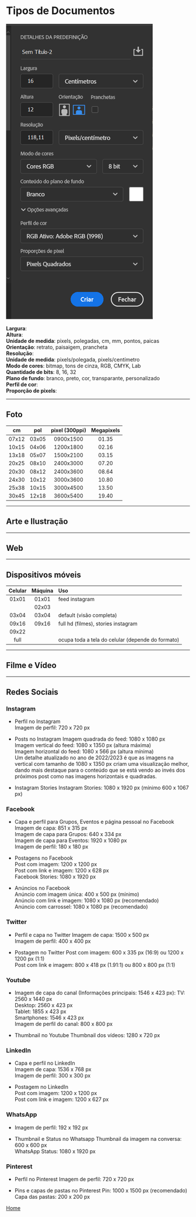 # Tipos de Documentos

![Propriedades](1.png)

**Largura**:   
**Altura**:   
**Unidade de medida**: pixels, polegadas, cm, mm, pontos, paicas   
**Orientação**: retrato, paisaigem, prancheta   
**Resolução**:    
**Unidade de medida**: pixels/polegada, pixels/centímetro   
**Modo de cores**: bitmap, tons de cinza, RGB, CMYK, Lab       
**Quantidade de bits**: 8, 16, 32    
**Plano de fundo**: branco, preto, cor, transparante, personalizado    
**Perfil de cor**:    
**Proporção de pixels**:    

---

## Foto

| cm  | pol | pixel (300ppi) | Megapixels |
|:---:|:---:|:--------------:|:----------:|
|07x12|03x05|0900x1500       | 01.35      |
|10x15|04x06|1200x1800       | 02.16      |
|13x18|05x07|1500x2100       | 03.15      |
|20x25|08x10|2400x3000       | 07.20      |
|20x30|08x12|2400x3600       | 08.64      |
|24x30|10x12|3000x3600       | 10.80      |
|25x38|10x15|3000x4500       | 13.50      |
|30x45|12x18|3600x5400       | 19.40      |

---

## Arte e Ilustração

---

## Web

---

## Dispositivos móveis

| Celular | Máquina | Uso                                               |
|:-------:|:-------:|:--------------------------------------------------|
| 01x01   | 01x01   | feed instagram                                    | 
|         | 02x03   |                                                   | 
| 03x04   | 03x04   | default (visão completa)                          |
| 09x16   | 09x16   | full hd (filmes), stories instagram               | 
| 09x22   |         |                                                   | 
| full    |         | ocupa toda a tela do celular (depende do formato) | 

---

## Filme e Vídeo

---

## Redes Sociais

### Instagram
+ Perfil no Instagram   
Imagem de perfil: 720 x 720 px   

+ Posts no Instagram
Imagem quadrada do feed: 1080 x 1080 px   
Imagem vertical do feed: 1080 x 1350 px (altura máxima)   
Imagem horizontal do feed: 1080 x 566 px (altura mínima)   
Um detalhe atualizado no ano de 2022/2023 é que as imagens na vertical com tamanho de 1080 x 1350 px criam uma visualização melhor, dando mais destaque para o conteúdo que se está vendo ao invés dos próximos post como nas imagens horizontais e quadradas.

+ Instagram Stories
Instagram Stories: 1080 x 1920 px (mínimo 600 x 1067 px)

### Facebook
+ Capa e perfil para Grupos, Eventos e página pessoal no Facebook   
Imagem de capa: 851 x 315 px   
Imagem de capa para Grupos: 640 x 334 px   
Imagem de capa para Eventos: 1920 x 1080 px    
Imagem de perfil: 180 x 180 px   

+ Postagens no Facebook   
Post com imagem: 1200 x 1200 px   
Post com link e imagem: 1200 x 628 px   
Facebook Stories: 1080 x 1920 px   

+ Anúncios no Facebook   
Anúncio com imagem única: 400 x 500 px (mínimo)   
Anúncio com link e imagem: 1080 x 1080 px (recomendado)   
Anúncio com carrossel: 1080 x 1080 px (recomendado)   

### Twitter
+ Perfil e capa no Twitter
Imagem de capa: 1500 x 500 px   
Imagem de perfil: 400 x 400 px   

+ Postagem no Twitter
Post com imagem: 600 x 335 px (16:9) ou 1200 x 1200 px (1:1)    
Post com link e imagem: 800 x 418 px (1.91:1) ou 800 x 800 px (1:1)    

### Youtube
+ Imagem de capa do canal (Informações principais: 1546 x 423 px):
TV: 2560 x 1440 px    
Desktop: 2560 x 423 px     
Tablet: 1855 x 423 px    
Smartphones: 1546 x 423 px    
Imagem de perfil do canal: 800 x 800 px    

+ Thumbnail no Youtube
Thumbnail dos vídeos: 1280 x 720 px

### LinkedIn
+ Capa e perfil no LinkedIn    
Imagem de capa: 1536 x 768 px    
Imagem de perfil: 300 x 300 px    

+ Postagem no LinkedIn    
Post com imagem: 1200 x 1200 px    
Post com link e imagem: 1200 x 627 px    

### WhatsApp
+ Imagem de perfil: 192 x 192 px    

+ Thumbnail e Status no Whatsapp
Thumbnail da imagem na conversa: 600 x 600 px    
WhatsApp Status: 1080 x 1920 px    

### Pinterest 
+ Perfil no Pinterest
Imagem de perfil: 720 x 720 px    

+ Pins e capas de pastas no Pinterest
Pin: 1000 x 1500 px (recomendado)    
Capa das pastas: 200 x 200 px   

[Home](../README.md)

